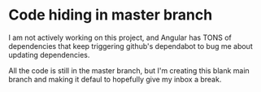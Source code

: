 # Code hiding in master branch

I am not actively working on this project, and Angular has TONS of dependencies
that keep triggering github's dependabot to bug me about updating dependencies.

All the code is still in the master branch, but I'm creating this blank main
branch and making it defaul to hopefully give my inbox a break.